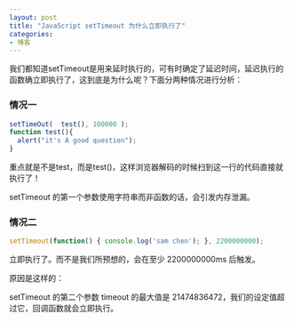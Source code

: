 ```yaml
---
layout: post
title: "JavaScript setTimeout 为什么立即执行了"
categories:
- 博客
---
```


我们都知道setTimeout是用来延时执行的，可有时确定了延迟时间，延迟执行的函数确立即执行了，这到底是为什么呢？下面分两种情况进行分析：

### 情况一

```javascript
setTimeOut(  test(), 100000 );
function test(){
  alert("it's A good question");
}
```
重点就是不是test，而是test()，这样浏览器解码的时候扫到这一行的代码直接就执行了！

setTimeout 的第一个参数使用字符串而非函数的话，会引发内存泄漏。

### 情况二

```javascript
setTimeout(function() { console.log('sam chen'); }, 2200000000);
```
立即执行了。而不是我们所预想的，会在至少 2200000000ms 后触发。

原因是这样的：

setTimeout 的第二个参数 timeout 的最大值是 21474836472，我们的设定值超过它，回调函数就会立即执行。

